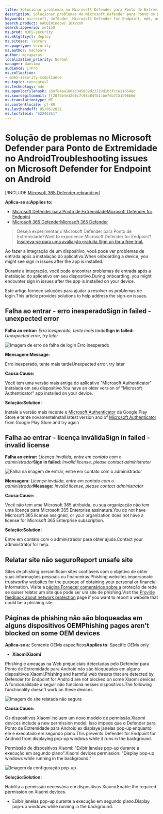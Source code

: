 ```yaml
---
title: Solucionar problemas no Microsoft Defender para Ponto de Extremidade no Android
description: Solucionar problemas do Microsoft Defender para Ponto de Extremidade no Android
keywords: microsoft, defender, Microsoft Defender for Endpoint, mde, android, cloud, connectivity, communication
search.product: eADQiWindows 10XVcnh
search.appverid: met150
ms.prod: m365-security
ms.mktglfcycl: deploy
ms.sitesec: library
ms.pagetype: security
ms.author: macapara
author: mjcaparas
localization_priority: Normal
manager: dansimp
audience: ITPro
ms.collection:
- m365-security-compliance
ms.topic: conceptual
ms.technology: mde
ms.openlocfilehash: 18afd4aa160ec345839d23719d1b3fcce21654ec
ms.sourcegitcommit: ff20f5b4e3268c7c98a84fb1cbe7db7151596b6d
ms.translationtype: MT
ms.contentlocale: pt-BR
ms.lasthandoff: 05/06/2021
ms.locfileid: "52246351"
---
```

# <a name="troubleshooting-issues-on-microsoft-defender-for-endpoint-on-android"></a><span data-ttu-id="77c47-104">Solução de problemas no Microsoft Defender para Ponto de Extremidade no Android</span><span class="sxs-lookup"><span data-stu-id="77c47-104">Troubleshooting issues on Microsoft Defender for Endpoint on Android</span></span>

[!INCLUDE [Microsoft 365 Defender rebranding](../../includes/microsoft-defender.md)]

<span data-ttu-id="77c47-105">**Aplica-se a:**</span><span class="sxs-lookup"><span data-stu-id="77c47-105">**Applies to:**</span></span>
- [<span data-ttu-id="77c47-106">Microsoft Defender para Ponto de Extremidade</span><span class="sxs-lookup"><span data-stu-id="77c47-106">Microsoft Defender for Endpoint</span></span>](https://go.microsoft.com/fwlink/p/?linkid=2154037)
- [<span data-ttu-id="77c47-107">Microsoft 365 Defender</span><span class="sxs-lookup"><span data-stu-id="77c47-107">Microsoft 365 Defender</span></span>](https://go.microsoft.com/fwlink/?linkid=2118804)

> <span data-ttu-id="77c47-108">Deseja experimentar o Microsoft Defender para Ponto de Extremidade?</span><span class="sxs-lookup"><span data-stu-id="77c47-108">Want to experience Microsoft Defender for Endpoint?</span></span> [<span data-ttu-id="77c47-109">Inscreva-se para uma avaliação gratuita.</span><span class="sxs-lookup"><span data-stu-id="77c47-109">Sign up for a free trial.</span></span>](https://www.microsoft.com/microsoft-365/windows/microsoft-defender-atp?ocid=docs-wdatp-exposedapis-abovefoldlink) 

<span data-ttu-id="77c47-110">Ao fazer a integração de um dispositivo, você pode ver problemas de entrada após a instalação do aplicativo.</span><span class="sxs-lookup"><span data-stu-id="77c47-110">When onboarding a device, you might see sign in issues after the app is installed.</span></span>

<span data-ttu-id="77c47-111">Durante a integração, você pode encontrar problemas de entrada após a instalação do aplicativo em seu dispositivo.</span><span class="sxs-lookup"><span data-stu-id="77c47-111">During onboarding, you might encounter sign in issues after the app is installed on your device.</span></span>

<span data-ttu-id="77c47-112">Este artigo fornece soluções para ajudar a resolver os problemas de login.</span><span class="sxs-lookup"><span data-stu-id="77c47-112">This article provides solutions to help address the sign-on issues.</span></span>  

## <a name="sign-in-failed---unexpected-error"></a><span data-ttu-id="77c47-113">Falha ao entrar - erro inesperado</span><span class="sxs-lookup"><span data-stu-id="77c47-113">Sign in failed - unexpected error</span></span>
<span data-ttu-id="77c47-114">**Falha ao entrar:** *Erro inesperado, tente mais tarde*</span><span class="sxs-lookup"><span data-stu-id="77c47-114">**Sign in failed:** *Unexpected error, try later*</span></span>

![Imagem de erro de falha de login Erro inesperado](images/f9c3bad127d636c1f150d79814f35d4c.png)

<span data-ttu-id="77c47-116">**Mensagem:**</span><span class="sxs-lookup"><span data-stu-id="77c47-116">**Message:**</span></span>

<span data-ttu-id="77c47-117">Erro inesperado, tente mais tarde</span><span class="sxs-lookup"><span data-stu-id="77c47-117">Unexpected error, try later</span></span>

<span data-ttu-id="77c47-118">**Causa:**</span><span class="sxs-lookup"><span data-stu-id="77c47-118">**Cause:**</span></span>

<span data-ttu-id="77c47-119">Você tem uma versão mais antiga do aplicativo "Microsoft Authenticator" instalada em seu dispositivo.</span><span class="sxs-lookup"><span data-stu-id="77c47-119">You have an older version of "Microsoft Authenticator" app installed on your device.</span></span>

<span data-ttu-id="77c47-120">**Solução:**</span><span class="sxs-lookup"><span data-stu-id="77c47-120">**Solution:**</span></span>

<span data-ttu-id="77c47-121">Instale a versão mais recente e [Microsoft Authenticator](https://play.google.com/store/apps/details?androidid=com.azure.authenticator) da Google Play Store e tente novamente</span><span class="sxs-lookup"><span data-stu-id="77c47-121">Install latest version and of [Microsoft Authenticator](https://play.google.com/store/apps/details?androidid=com.azure.authenticator) from Google Play Store and try again</span></span>

## <a name="sign-in-failed---invalid-license"></a><span data-ttu-id="77c47-122">Falha ao entrar - licença inválida</span><span class="sxs-lookup"><span data-stu-id="77c47-122">Sign in failed - invalid license</span></span>

<span data-ttu-id="77c47-123">**Falha ao entrar:** *Licença inválida, entre em contato com o administrador*</span><span class="sxs-lookup"><span data-stu-id="77c47-123">**Sign in failed:** *Invalid license, please contact administrator*</span></span>

![Falha na imagem de entrar, entre em contato com o administrador](images/920e433f440fa1d3d298e6a2a43d4811.png)

<span data-ttu-id="77c47-125">**Mensagem:** *Licença inválida, entre em contato com o administrador*</span><span class="sxs-lookup"><span data-stu-id="77c47-125">**Message:** *Invalid license, please contact administrator*</span></span>

<span data-ttu-id="77c47-126">**Causa:**</span><span class="sxs-lookup"><span data-stu-id="77c47-126">**Cause:**</span></span>

<span data-ttu-id="77c47-127">Você não tem uma Microsoft 365 atribuída, ou sua organização não tem uma licença para Microsoft 365 Enterprise assinatura.</span><span class="sxs-lookup"><span data-stu-id="77c47-127">You do not have Microsoft 365 license assigned, or your organization does not have a license for Microsoft 365 Enterprise subscription.</span></span>

<span data-ttu-id="77c47-128">**Solução:**</span><span class="sxs-lookup"><span data-stu-id="77c47-128">**Solution:**</span></span>

<span data-ttu-id="77c47-129">Entre em contato com o administrador para obter ajuda.</span><span class="sxs-lookup"><span data-stu-id="77c47-129">Contact your administrator for help.</span></span>

## <a name="report-unsafe-site"></a><span data-ttu-id="77c47-130">Relatar site não seguro</span><span class="sxs-lookup"><span data-stu-id="77c47-130">Report unsafe site</span></span>

<span data-ttu-id="77c47-131">Sites de phishing personificam sites confiáveis com o objetivo de obter suas informações pessoais ou financeiras.</span><span class="sxs-lookup"><span data-stu-id="77c47-131">Phishing websites impersonate trustworthy websites for the purpose of obtaining your personal or financial information.</span></span> <span data-ttu-id="77c47-132">Visite a [página Fornecer comentários sobre a](https://www.microsoft.com/wdsi/filesubmission/exploitguard/networkprotection) proteção de rede se quiser relatar um site que pode ser um site de phishing.</span><span class="sxs-lookup"><span data-stu-id="77c47-132">Visit the [Provide feedback about network protection](https://www.microsoft.com/wdsi/filesubmission/exploitguard/networkprotection) page if you want to report a website that could be a phishing site.</span></span>

## <a name="phishing-pages-arent-blocked-on-some-oem-devices"></a><span data-ttu-id="77c47-133">Páginas de phishing não são bloqueadas em alguns dispositivos OEM</span><span class="sxs-lookup"><span data-stu-id="77c47-133">Phishing pages aren't blocked on some OEM devices</span></span>

<span data-ttu-id="77c47-134">**Aplica-se a:** Somente OEMs específicos</span><span class="sxs-lookup"><span data-stu-id="77c47-134">**Applies to:** Specific OEMs only</span></span>

-   <span data-ttu-id="77c47-135">**Xiaomi**</span><span class="sxs-lookup"><span data-stu-id="77c47-135">**Xiaomi**</span></span>

<span data-ttu-id="77c47-136">Phishing e ameaças na Web prejudiciais detectadas pelo Defender para Ponto de Extremidade para Android não são bloqueadas em alguns dispositivos Xiaomi.</span><span class="sxs-lookup"><span data-stu-id="77c47-136">Phishing and harmful web threats that are detected by Defender for Endpoint for Android are not blocked on some Xiaomi devices.</span></span> <span data-ttu-id="77c47-137">A funcionalidade a seguir não funciona nesses dispositivos.</span><span class="sxs-lookup"><span data-stu-id="77c47-137">The following functionality doesn't work on these devices.</span></span>

![Imagem do site relatada não segura](images/0c04975c74746a5cdb085e1d9386e713.png)


<span data-ttu-id="77c47-139">**Causa:**</span><span class="sxs-lookup"><span data-stu-id="77c47-139">**Cause:**</span></span>

<span data-ttu-id="77c47-140">Os dispositivos Xiaomi incluem um novo modelo de permissão.</span><span class="sxs-lookup"><span data-stu-id="77c47-140">Xiaomi devices include a new permission model.</span></span> <span data-ttu-id="77c47-141">Isso impede que o Defender para Ponto de Extremidade para Android ex displaye janelas pop-up enquanto ele é executado em segundo plano.</span><span class="sxs-lookup"><span data-stu-id="77c47-141">This prevents Defender for Endpoint for Android from displaying pop-up windows while it runs in the background.</span></span>

<span data-ttu-id="77c47-142">Permissão de dispositivos Xiaomi: "Exibir janelas pop-up durante a execução em segundo plano".</span><span class="sxs-lookup"><span data-stu-id="77c47-142">Xiaomi devices permission: "Display pop-up windows while running in the background."</span></span>

![Imagem da configuração pop-up](images/6e48e7b29daf50afddcc6c8c7d59fd64.png)

<span data-ttu-id="77c47-144">**Solução:**</span><span class="sxs-lookup"><span data-stu-id="77c47-144">**Solution:**</span></span>

<span data-ttu-id="77c47-145">Habilita a permissão necessária em dispositivos Xiaomi.</span><span class="sxs-lookup"><span data-stu-id="77c47-145">Enable the required permission on Xiaomi devices.</span></span>

- <span data-ttu-id="77c47-146">Exibir janelas pop-up durante a execução em segundo plano.</span><span class="sxs-lookup"><span data-stu-id="77c47-146">Display pop-up windows while running in the background.</span></span>
